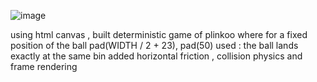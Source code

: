 ![image](https://github.com/PrathamGarg1/plinko/assets/141473197/9a4f4520-bc48-4ce5-b526-d2c311d105b1)


 using html canvas , built deterministic game of plinkoo where for a fixed position of the ball pad(WIDTH / 2 + 23), pad(50) used : the ball lands exactly at the same bin added horizontal friction , collision physics and frame rendering
